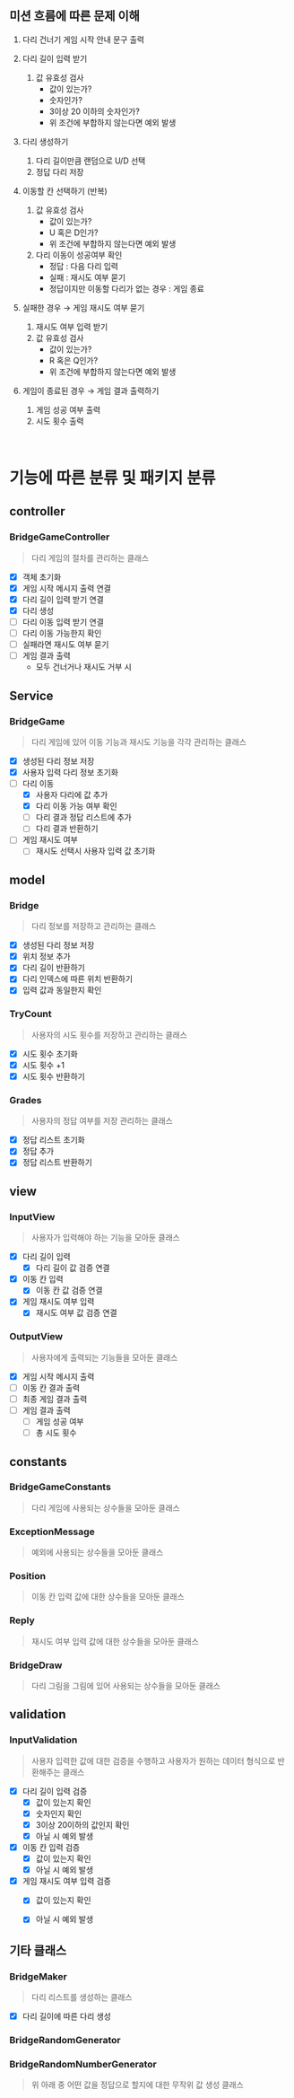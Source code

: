 ## 미션 흐름에 따른 문제 이해

1. 다리 건너기 게임 시작 안내 문구 출력


2. 다리 길이 입력 받기
    1. 값 유효성 검사
        - 값이 있는가?
        - 숫자인가?
        - 3이상 20 이하의 숫자인가?
        - 위 조건에 부합하지 않는다면 예외 발생


3. 다리 생성하기
    1. 다리 길이만큼 랜덤으로 U/D 선택
    2. 정답 다리 저장


4. 이동할 칸 선택하기 (반복)
    1. 값 유효성 검사
        - 값이 있는가?
        - U 혹은 D인가?
        - 위 조건에 부합하지 않는다면 예외 발생
    2. 다리 이동이 성공여부 확인
        - 정답 : 다음 다리 입력
        - 실패 : 재시도 여부 묻기
        - 정답이지만 이동할 다리가 없는 경우 : 게임 종료


5. 실패한 경우 → 게임 재시도 여부 묻기
    1. 재시도 여부 입력 받기
    2. 값 유효성 검사
        - 값이 있는가?
        - R 혹은 Q인가?
        - 위 조건에 부합하지 않는다면 예외 발생


6. 게임이 종료된 경우 → 게임 결과 출력하기
    1. 게임 성공 여부 출력
    2. 시도 횟수 출력

<br>

# 기능에 따른 분류 및 패키지 분류

## controller

### BridgeGameController

> 다리 게임의 절차를 관리하는 클래스
>
- [x]  객체 초기화
- [x]  게임 시작 메시지 출력 연결
- [x]  다리 길이 입력 받기 연결
- [x]  다리 생성
- [ ]  다리 이동 입력 받기 연결
- [ ]  다리 이동 가능한지 확인
- [ ]  실패라면 재시도 여부 묻기
- [ ]  게임 결과 출력
    - 모두 건너거나 재시도 거부 시

## Service

### BridgeGame

> 다리 게임에 있어 이동 기능과 재시도 기능을 각각 관리하는 클래스
>
- [x]  생성된 다리 정보 저장
- [x]  사용자 입력 다리 정보 초기화
- [ ]  다리 이동
    - [x]  사용자 다리에 값 추가
    - [x]  다리 이동 가능 여부 확인
    - [ ]  다리 결과 정답 리스트에 추가
    - [ ]  다리 결과 반환하기
- [ ]  게임 재시도 여부
    - [ ]  재시도 선택시 사용자 입력 값 초기화

## model

### Bridge

> 다리 정보를 저장하고 관리하는 클래스
>
- [x]  생성된 다리 정보 저장
- [x]  위치 정보 추가
- [x]  다리 길이 반환하기
- [x]  다리 인덱스에 따른 위치 반환하기
- [x]  입력 값과 동일한지 확인

### TryCount

> 사용자의 시도 횟수를 저장하고 관리하는 클래스
- [x]  시도 횟수 초기화
- [x]  시도 횟수 +1
- [x]  시도 횟수 반환하기

### Grades

> 사용자의 정답 여부를 저장 관리하는 클래스
- [x]  정답 리스트 초기화
- [x]  정답 추가
- [x]  정답 리스트 반환하기

## view

### InputView

> 사용자가 입력해야 하는 기능을 모아둔 클래스
>
- [x]  다리 길이 입력
    - [x]  다리 길이 값 검증 연결
- [x]  이동 칸 입력
    - [x]  이동 칸 값 검증 연결
- [x]  게임 재시도 여부 입력
    - [x]  재시도 여부 값 검증 연결

### OutputView

> 사용자에게 출력되는 기능들을 모아둔 클래스
>
- [x]  게임 시작 메시지 출력
- [ ]  이동 칸 결과 출력
- [ ]  최종 게임 결과 출력
- [ ]  게임 결과 출력
    - [ ]  게임 성공 여부
    - [ ]  총 시도 횟수

## constants

### BridgeGameConstants

> 다리 게임에 사용되는 상수들을 모아둔 클래스
>

### ExceptionMessage

> 예외에 사용되는 상수들을 모아둔 클래스
>

### Position

> 이동 칸 입력 값에 대한 상수들을 모아둔 클래스
>

### Reply

> 재시도 여부 입력 값에 대한 상수들을 모아둔 클래스
>

### BridgeDraw

> 다리 그림을 그림에 있어 사용되는 상수들을 모아둔 클래스
>

## validation

### InputValidation

> 사용자 입력한 값에 대한 검증을 수행하고 사용자가 원하는 데이터 형식으로 반환해주는 클래스
>
- [x]  다리 길이 입력 검증
    - [x]  값이 있는지 확인
    - [x]  숫자인지 확인
    - [x]  3이상 20이하의 값인지 확인
    - [x]  아닐 시 예외 발생
- [x]  이동 칸 입력 검증
    - [x]  값이 있는지 확인
    - [x]  아닐 시 예외 발생
- [x]  게임 재시도 여부 입력 검증
    - [x]  값이 있는지 확인
    - [x]  아닐 시 예외 발생


## 기타 클래스

### BridgeMaker

> 다리 리스트를 생성하는 클래스
>
- [x]  다리 길이에 따른 다리 생성

### **BridgeRandomGenerator**

### **BridgeRandomNumberGenerator**

> 위 아래 중 어떤 값을 정답으로 할지에 대한 무작위 값 생성 클래스
>

